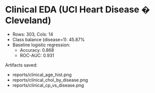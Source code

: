 # Clinical EDA (UCI Heart Disease � Cleveland)

- Rows: 303, Cols: 14
- Class balance (disease=1): 45.87%
- Baseline logistic regression:
  - Accuracy: 0.868
  - ROC-AUC: 0.931

Artifacts saved:
- reports/clinical_age_hist.png
- reports/clinical_chol_by_disease.png
- reports/clinical_cp_vs_disease.png

